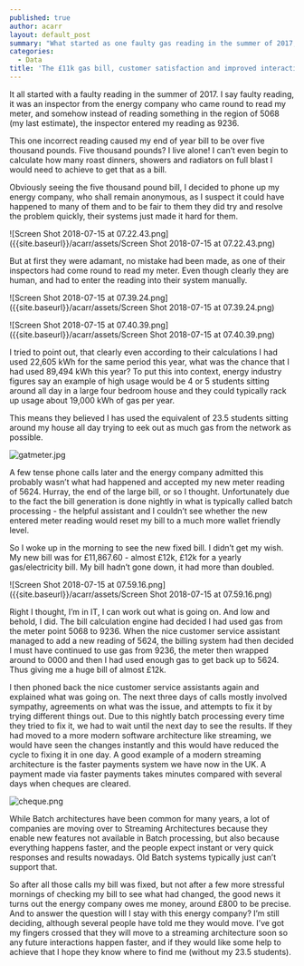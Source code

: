 ```yaml
---
published: true
author: acarr
layout: default_post
summary: "What started as one faulty gas reading in the summer of 2017, ended up as a series of wasted calls where my bill kept getting higher and higher until it reached £11k.  How could this have been handled faster and left me without considering moving energy provider."
categories:
  - Data
title: 'The £11k gas bill, customer satisfaction and improved interactions'
---
```

It all started with a faulty reading in the summer of 2017.  I say faulty reading, it was an inspector from the energy company who came round to read my meter, and somehow instead of reading something in the region of 5068 (my last estimate), the inspector entered my reading as 9236.

This one incorrect reading caused my end of year bill to be over five thousand pounds.  Five thousand pounds?  I live alone!  I can’t even begin to calculate how many roast dinners, showers and radiators on full blast I would need to achieve to get that as a bill.

Obviously seeing the five thousand pound bill, I decided to phone up my energy company, who shall remain anonymous, as I suspect it could have happened to many of them and to be fair to them they did try and resolve the problem quickly, their systems just made it hard for them.

![Screen Shot 2018-07-15 at 07.22.43.png]({{site.baseurl}}/acarr/assets/Screen Shot 2018-07-15 at 07.22.43.png)

But at first they were adamant, no mistake had been made, as one of their inspectors had come round to read my meter.  Even though clearly they are human, and had to enter the reading into their system manually.

![Screen Shot 2018-07-15 at 07.39.24.png]({{site.baseurl}}/acarr/assets/Screen Shot 2018-07-15 at 07.39.24.png)

![Screen Shot 2018-07-15 at 07.40.39.png]({{site.baseurl}}/acarr/assets/Screen Shot 2018-07-15 at 07.40.39.png)

I tried to point out, that clearly even according to their calculations I had used 22,605 kWh for the same period this year, what was the chance that I had used 89,494 kWh this year?  To put this into context, energy industry figures say an example of high usage would be 4 or 5 students sitting around all day in a large four bedroom house and they could typically rack up usage about 19,000 kWh of gas per year.

This means they believed I has used the equivalent of 23.5 students sitting around my house all day trying to eek out as much gas from the network as possible.  

![gatmeter.jpg]({{site.baseurl}}/acarr/assets/gatmeter.jpg)

A few tense phone calls later and the energy company admitted this probably wasn’t what had happened and accepted my new meter reading of 5624.  Hurray, the end of the large bill, or so I thought.  Unfortunately due to the fact the bill generation is done nightly in what is typically called batch processing - the helpful assistant and I couldn’t see whether the new entered meter reading would reset my bill to a much more wallet friendly level.

So I woke up in the morning to see the new fixed bill.  I didn’t get my wish.  My new bill was for £11,867.60 - almost £12k, £12k for a yearly gas/electricity bill.  My bill hadn’t gone down, it had more than doubled.

![Screen Shot 2018-07-15 at 07.59.16.png]({{site.baseurl}}/acarr/assets/Screen Shot 2018-07-15 at 07.59.16.png)

Right I thought, I’m in IT, I can work out what is going on.  And low and behold, I did.  The bill calculation engine had decided I had used gas from the meter point 5068 to 9236.  When the nice customer service assistant managed to add a new reading of 5624, the billing system had then decided I must have continued to use gas from 9236, the meter then wrapped around to 0000 and then I had used enough gas to get back up to 5624.  Thus giving me a huge bill of almost £12k.

I then phoned back the nice customer service assistants again and explained what was going on.  The next three days of calls mostly involved sympathy, agreements on what was the issue, and attempts to fix it by trying different things out.  Due to this nightly batch processing every time they tried to fix it, we had to wait until the next day to see the results.  If they had moved to a more modern software architecture like streaming, we would have seen the changes instantly and this would have reduced the cycle to fixing it in one day.  A good example of a modern streaming architecture is the faster payments system we have now in the UK.  A payment made via faster payments takes minutes compared with several days when cheques are cleared.

![cheque.png]({{site.baseurl}}/acarr/assets/cheque.png)

While Batch architectures have been common for many years, a lot of companies are moving over to Streaming Architectures because they enable new features not available in Batch processing, but also because everything happens faster, and the people expect instant or very quick responses and results nowadays.  Old Batch systems typically just can’t support that.

So after all those calls my bill was fixed, but not after a few more stressful mornings of checking my bill to see what had changed, the good news it turns out the energy company owes me money, around £800 to be precise.  And to answer the question will I stay with this energy company?  I’m still deciding, although several people have told me they would move.  I’ve got my fingers crossed that they will move to a streaming architecture soon so any future interactions happen faster, and if they would like some help to achieve that I hope they know where to find me (without my 23.5 students).

